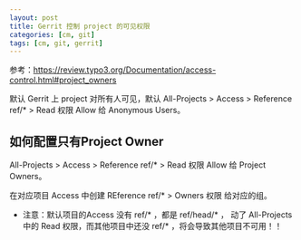 ```yaml
---
layout: post
title: Gerrit 控制 project 的可见权限
categories: [cm, git]
tags: [cm, git, gerrit]
---
```



参考：<https://review.typo3.org/Documentation/access-control.html#project_owners>

默认 Gerrit 上 project 对所有人可见，默认 All-Projects > Access > Reference ref/* > Read 权限 Allow 给 Anonymous Users。

## 如何配置只有Project Owner 

All-Projects > Access > Reference ref/* > Read 权限 Allow 给 Project Owners。

在对应项目 Access 中创建 REference ref/* > Owners 权限 给对应的组。

* 注意：默认项目的Access 没有 ref/* ，都是 ref/head/* ， 动了 All-Projects 中的 Read 权限，而其他项目中还没 ref/* ，将会导致其他项目不可用！！



